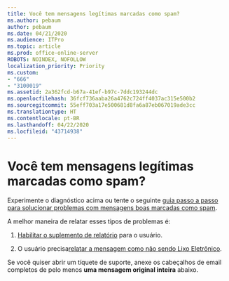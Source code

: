 ```yaml
---
title: Você tem mensagens legítimas marcadas como spam?
ms.author: pebaum
author: pebaum
ms.date: 04/21/2020
ms.audience: ITPro
ms.topic: article
ms.prod: office-online-server
ROBOTS: NOINDEX, NOFOLLOW
localization_priority: Priority
ms.custom:
- "666"
- "3100019"
ms.assetid: 2a362fcd-b67a-41ef-b97c-7ddc193244dc
ms.openlocfilehash: 36fcf736aaba26a4762c724ff4037ac315e500b2
ms.sourcegitcommit: 55eff703a17e500681d8fa6a87eb067019ade3cc
ms.translationtype: HT
ms.contentlocale: pt-BR
ms.lasthandoff: 04/22/2020
ms.locfileid: "43714938"
---
```

# <a name="do-you-have-legitimate-messages-being-marked-as-spam"></a>Você tem mensagens legítimas marcadas como spam?

Experimente o diagnóstico acima ou tente o seguinte [guia passo a passo para solucionar problemas com mensagens boas marcadas como spam](https://docs.microsoft.com/office365/securitycompliance/prevent-email-from-being-marked-as-spam-0).
  
A melhor maneira de relatar esses tipos de problemas é:
  
1. [Habilitar o suplemento de relatório](https://docs.microsoft.com/office365/securitycompliance/enable-the-report-message-add-in) para o usuário.

2. O usuário precisa[relatar a mensagem como não sendo Lixo Eletrônico](https://support.office.com/article/use-the-report-message-add-in-b5caa9f1-cdf3-4443-af8c-ff724ea719d2).

Se você quiser abrir um tíquete de suporte, anexe os cabeçalhos de email completos de pelo menos **uma mensagem original inteira** abaixo.
  